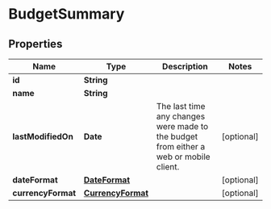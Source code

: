 # BudgetSummary

## Properties
Name | Type | Description | Notes
------------ | ------------- | ------------- | -------------
**id** | **String** |  | 
**name** | **String** |  | 
**lastModifiedOn** | **Date** | The last time any changes were made to the budget from either a web or mobile client. | [optional] 
**dateFormat** | [**DateFormat**](DateFormat.md) |  | [optional] 
**currencyFormat** | [**CurrencyFormat**](CurrencyFormat.md) |  | [optional] 


